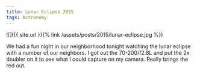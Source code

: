 ```yaml
---
title: Lunar Eclipse 2015
tags: Astronomy
---
```


![]({{ site.url }}{% link /assets/posts/2015/lunar-eclipse.jpg %})

We had a fun night in our neighborhood tonight watching the lunar eclipse with a number of our neighbors. I got out the 70-200/f2.8L and put the 2x doubler on it to see what I could capture on my camera. Really brings the red out.

